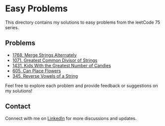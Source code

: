 # Easy Problems

This directory contains my solutions to easy problems from the leetCode 75 series.

## Problems

- [1768. Merge Strings Alternately](../../java-solutions/easy/merge_strings_alternately.java) 
- [1071. Greatest Common Divisor of Strings](../../java-solutions/easy/greatest_common_divisor_of_strings.java) 
- [1431. Kids With the Greatest Number of Candies](../../java-solutions/easy/kids_with_greatest_number_of_candies.java) 
- [605. Can Place Flowers](../../java-solutions/easy/can_place_flowers.java)
- [345. Reverse Vowels of a String](../../java-solutions/easy/reverse_vowels_string.java)

Feel free to explore each problem and provide feedback or suggestions on my solutions!

## Contact

Connect with me on [LinkedIn](https://www.linkedin.com/in/roshan99/) for more discussions and updates.
